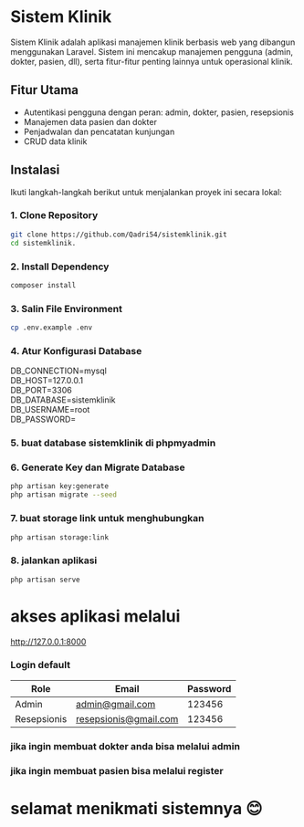 # Sistem Klinik

Sistem Klinik adalah aplikasi manajemen klinik berbasis web yang dibangun menggunakan Laravel. Sistem ini mencakup manajemen pengguna (admin, dokter, pasien, dll), serta fitur-fitur penting lainnya untuk operasional klinik.

## Fitur Utama
- Autentikasi pengguna dengan peran: admin, dokter, pasien, resepsionis
- Manajemen data pasien dan dokter
- Penjadwalan dan pencatatan kunjungan
- CRUD data klinik

## Instalasi

Ikuti langkah-langkah berikut untuk menjalankan proyek ini secara lokal:

### 1. Clone Repository
```bash
git clone https://github.com/Qadri54/sistemklinik.git
cd sistemklinik.
```

### 2. Install Dependency
``` bash
composer install
```

### 3. Salin File Environment
``` bash
cp .env.example .env
```

### 4. Atur Konfigurasi Database
DB_CONNECTION=mysql  
DB_HOST=127.0.0.1  
DB_PORT=3306  
DB_DATABASE=sistemklinik  
DB_USERNAME=root  
DB_PASSWORD=  

### 5. buat database sistemklinik di phpmyadmin

### 6. Generate Key dan Migrate Database
```bash
php artisan key:generate  
php artisan migrate --seed
```

### 7. buat storage link untuk menghubungkan 
```bash
php artisan storage:link
```

### 8. jalankan aplikasi
```bash 
php artisan serve
```

# akses aplikasi melalui
http://127.0.0.1:8000

### Login default
| Role        | Email                                                 | Password |
| ----------- | ----------------------------------------------------- | -------- |
| Admin       | [admin@gmail.com](mailto:admin@gmail.com)             | 123456   |
| Resepsionis | [resepsionis@gmail.com](mailto:resepsionis@gmail.com) | 123456   |

### jika ingin membuat dokter anda bisa melalui admin
### jika ingin membuat pasien bisa melalui register

# selamat menikmati sistemnya 😊 #

